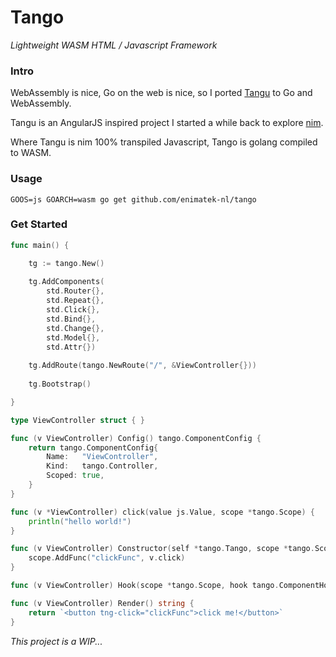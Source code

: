 # Tango
_Lightweight WASM HTML / Javascript Framework_

### Intro

WebAssembly is nice, Go on the web is nice, so I ported [Tangu](https://github.com/enimatek-nl/tangu/) to Go and
WebAssembly.

Tangu is an AngularJS inspired project I started a while back to explore [nim](https://nim-lang.org).

Where Tangu is nim 100% transpiled Javascript, Tango is golang compiled to WASM.

### Usage

`GOOS=js GOARCH=wasm go get github.com/enimatek-nl/tango`

### Get Started

```go
func main() {

    tg := tango.New()
    
    tg.AddComponents(
        std.Router{},
        std.Repeat{},
        std.Click{},
        std.Bind{},
        std.Change{},
        std.Model{},
        std.Attr{})
    
    tg.AddRoute(tango.NewRoute("/", &ViewController{}))
    
    tg.Bootstrap()

}
```

```go
type ViewController struct { }

func (v ViewController) Config() tango.ComponentConfig {
    return tango.ComponentConfig{
        Name:   "ViewController",
        Kind:   tango.Controller,
        Scoped: true,
    }
}

func (v *ViewController) click(value js.Value, scope *tango.Scope) {
    println("hello world!")
}

func (v ViewController) Constructor(self *tango.Tango, scope *tango.Scope, node js.Value, attrs map[string]js.Value, queue *tango.Queue) bool {
    scope.AddFunc("clickFunc", v.click)
}

func (v ViewController) Hook(scope *tango.Scope, hook tango.ComponentHook) { }

func (v ViewController) Render() string {
    return `<button tng-click="clickFunc">click me!</button>`   
}
```

_This project is a WIP..._